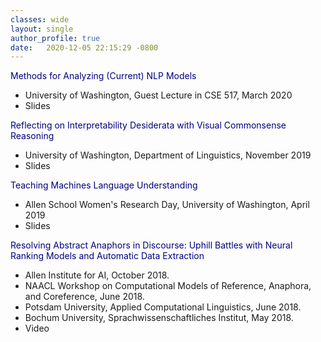 ```yaml
---
classes: wide
layout: single
author_profile: true
date:   2020-12-05 22:15:29 -0800
---
```


<span style="color:navy">Methods for Analyzing (Current) NLP Models</span>
* University of Washington, Guest Lecture in CSE 517, March 2020  
* <a href="/slides/guest_lecture_uw_cse517_march_2020.pdf" style="text-decoration: none;">Slides</a> 


<span style="color:navy">Reflecting on Interpretability Desiderata with Visual Commonsense Reasoning</span>
* University of Washington, Department of Linguistics, November 2019 
* <a href="/slides/invited_talk_uw_compling_vcr_desiderata.pdf" style="text-decoration: none;">Slides</a> 


<span style="color:navy">Teaching Machines Language Understanding</span>
* Allen School Women's Research Day, University of Washington, April 2019   
* <a href="/slides/ana_marasovic_woman_research_day.pdf" style="text-decoration: none;">Slides</a> 

<span style="color:navy">Resolving Abstract Anaphors in Discourse: Uphill Battles with Neural Ranking Models and Automatic Data Extraction</span>
* Allen Institute for AI, October 2018. 
* NAACL Workshop on Computational Models of Reference, Anaphora, and Coreference, June 2018.
* Potsdam University, Applied Computational Linguistics, June 2018. 
* Bochum University, Sprachwissenschaftliches Institut, May 2018. 
* <a href="https://youtu.be/K9v-3UJ_syg" style="text-decoration: none;">Video</a> 
